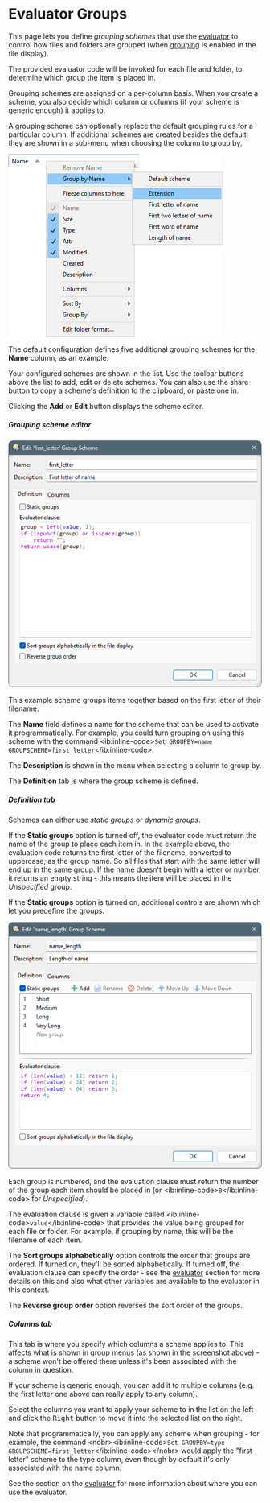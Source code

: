 # Evaluator Groups

This page lets you define *grouping schemes* that use the [evaluator](/Manual/evaluator/RAEDME.md) to control how files and folders are grouped (when [grouping](/Manual/basic_concepts/sorting_and_grouping/manual_sorting.md) is enabled in the file display).

The provided evaluator code will be invoked for each file and folder, to determine which group the item is placed in.

Grouping schemes are assigned on a per-column basis. When you create a scheme, you also decide which column or columns (if your scheme is generic enough) it applies to.

A grouping scheme can optionally replace the default grouping rules for a particular column. If additional schemes are created besides the default, they are shown in a sub-menu when choosing the column to group by.

![group_schemes.png](/Manual/images/media/13/group_schemes.png)

The default configuration defines five additional grouping schemes for the **Name** column, as an example.

Your configured schemes are shown in the list. Use the toolbar buttons above the list to add, edit or delete schemes. You can also use the share button to copy a scheme's definition to the clipboard, or paste one in.

Clicking the **Add** or **Edit** button displays the scheme editor.

##### Grouping scheme editor

![group_scheme_editor.png](/Manual/images/media/13/group_scheme_editor.png)

This example scheme groups items together based on the first letter of their filename.

The **Name** field defines a name for the scheme that can be used to activate it programmatically. For example, you could turn grouping on using this scheme with the command \<ib:inline-code\>`Set GROUPBY=name GROUPSCHEME=first_letter`\</ib:inline-code\>.

The **Description** is shown in the menu when selecting a column to group by.

The **Definition** tab is where the group scheme is defined.

##### Definition tab

Schemes can either use *static groups* or *dynamic groups*.

If the **Static groups** option is turned off, the evaluator code must return the name of the group to place each item in. In the example above, the evaluation code returns the first letter of the filename, converted to uppercase, as the group name. So all files that start with the same letter will end up in the same group. If the name doesn't begin with a letter or number, it returns an empty string - this means the item will be placed in the *Unspecified* group.

If the **Static groups** option is turned on, additional controls are shown which let you predefine the groups.

![group_scheme_editor_static.png](/Manual/images/media/13/group_scheme_editor_static.png)

Each group is numbered, and the evaluation clause must return the number of the group each item should be placed in (or \<ib:inline-code\>`0`\</ib:inline-code\> for *Unspecified*).

The evaluation clause is given a variable called \<ib:inline-code\>`value`\</ib:inline-code\> that provides the value being grouped for each file or folder. For example, if grouping by name, this will be the filename of each item.

The **Sort groups alphabetically** option controls the order that groups are ordered. If turned on, they'll be sorted alphabetically. If turned off, the evaluation clause can specify the order - see the [evaluator](/Manual/evaluator/applicable_contexts/evaluator_groups.md) section for more details on this and also what other variables are available to the evaluator in this context.

The **Reverse group order** option reverses the sort order of the groups.

##### Columns tab

This tab is where you specify which columns a scheme applies to. This affects what is shown in group menus (as shown in the screenshot above) - a scheme won't be offered there unless it's been associated with the column in question.

If your scheme is generic enough, you can add it to multiple columns (e.g. the first letter one above can really apply to any column).

Select the columns you want to apply your scheme to in the list on the left and click the <kbd>Right</kbd> button to move it into the selected list on the right.

Note that programmatically, you can apply any scheme when grouping - for example, the command \<nobr\>\<ib:inline-code\>`Set GROUPBY=type GROUPSCHEME=first_letter`\</ib:inline-code\>\</nobr\> would apply the "first letter" scheme to the type column, even though by default it's only associated with the name column.

See the section on the [evaluator](/Manual/evaluator/RAEDME.md) for more information about where you can use the evaluator.
